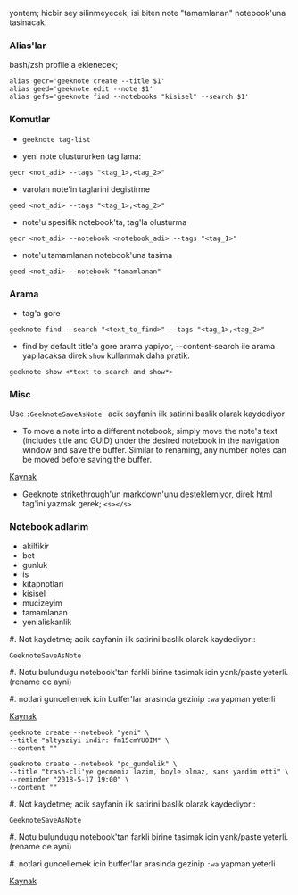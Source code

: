 yontem; hicbir sey silinmeyecek, isi biten note "tamamlanan" notebook'una tasinacak. 

### Alias'lar
bash/zsh profile'a eklenecek;
```
alias gecr='geeknote create --title $1'
alias geed='geeknote edit --note $1'
alias gefs='geeknote find --notebooks "kisisel" --search $1'
```

### Komutlar
* `geeknote tag-list`

* yeni note olustururken tag'lama:
```
gecr <not_adi> --tags "<tag_1>,<tag_2>"
```

* varolan note'in taglarini degistirme
```
geed <not_adi> --tags "<tag_1>,<tag_2>"
```

* note'u spesifik notebook'ta, tag'la olusturma 
```
gecr <not_adi> --notebook <notebook_adi> --tags "<tag_1>"
```

* note'u tamamlanan notebook'una tasima
```
geed <not_adi> --notebook "tamamlanan"
```

### Arama
* tag'a gore
```
geeknote find --search "<text_to_find>" --tags "<tag_1>,<tag_2>"
```
* find by default title'a gore arama yapiyor, --content-search ile arama
  yapilacaksa direk `show` kullanmak daha pratik.
```
geeknote show <*text to search and show*>
```

### Misc

Use ` :GeeknoteSaveAsNote  `
acik sayfanin ilk satirini baslik olarak kaydediyor
* To move a note into a different notebook, simply move the note's text
(includes title and GUID) under the desired notebook in the navigation window
and save the buffer. Similar to renaming, any number notes can be moved
before saving the buffer.

[Kaynak](https://github.com/neilagabriel/vim-geeknote)

* Geeknote strikethrough'un markdown'unu desteklemiyor, direk html tag'ini
  yazmak gerek; `<s></s>`


### Notebook adlarim

* akilfikir
* bet
* gunluk
* is
* kitapnotlari
* kisisel
* mucizeyim
* tamamlanan
* yenialiskanlik

#. Not kaydetme; acik sayfanin ilk satirini baslik olarak kaydediyor::

    GeeknoteSaveAsNote

#. Notu bulundugu notebook'tan farkli birine tasimak icin yank/paste yeterli.
   (rename de ayni)

#. notlari guncellemek icin buffer'lar arasinda gezinip `:wa` yapman yeterli 

[Kaynak](https://github.com/neilagabriel/vim-geeknote)

```
geeknote create --notebook "yeni" \
--title "altyaziyi indir: fm15cmYU0IM" \
--content ""
```

```
geeknote create --notebook "pc_gundelik" \             
--title "trash-cli'ye gecmemiz lazim, boyle olmaz, sans yardim etti" \
--reminder "2018-5-17 19:00" \
--content ""
```

#. Not kaydetme; acik sayfanin ilk satirini baslik olarak kaydediyor::

    GeeknoteSaveAsNote

#. Notu bulundugu notebook'tan farkli birine tasimak icin yank/paste yeterli.
   (rename de ayni)

#. notlari guncellemek icin buffer'lar arasinda gezinip `:wa` yapman yeterli 

[Kaynak](https://github.com/neilagabriel/vim-geeknote)
